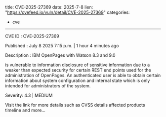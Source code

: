  
title: CVE-2025-27369
date: 2025-7-8
lien: "https://cvefeed.io/vuln/detail/CVE-2025-27369"
categories:
  - cve
---

CVE ID : CVE-2025-27369

Published :  July 8
2025
7:15 p.m. | 1 hour
4 minutes ago

Description : IBM OpenPages with Watson 8.3 and 9.0 







is vulnerable to information disclosure of sensitive information due to a weaker than expected security for certain REST end points used for the administration of OpenPages. An authenticated user is able to obtain certain information about system configuration and internal state which is only intended for administrators of the system.

Severity: 4.3 | MEDIUM

Visit the link for more details
such as CVSS details
affected products
timeline
and more...
